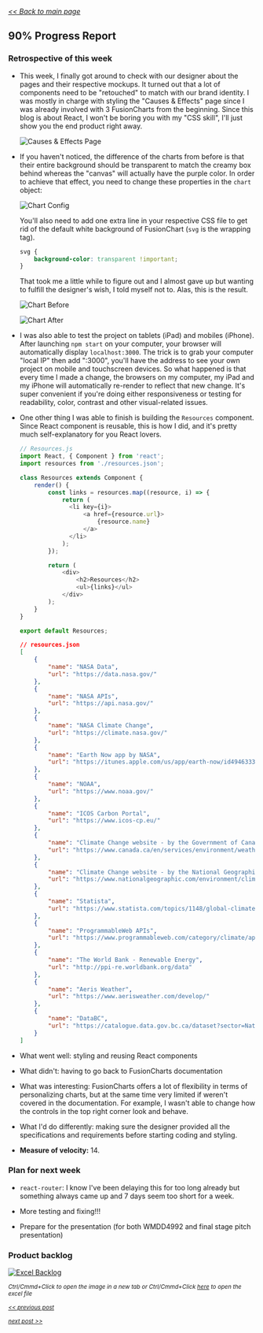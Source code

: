 _[<< Back to main page](https://maggievu.github.io/learning-reactjs/)_

## 90% Progress Report

### Retrospective of this week

- This week, I finally got around to check with our designer about the pages and their respective mockups. It turned out that a lot of components need to be "retouched" to match with our brand identity. I was mostly in charge with styling the "Causes & Effects" page since I was already involved with 3 FusionCharts from the beginning. Since this blog is about React, I won't be boring you with my "CSS skill", I'll just show you the end product right away.

    ![Causes & Effects Page](../assets/images/week-11-19/causes-effects.png "Causes & Effects Page")

- If you haven't noticed, the difference of the charts from before is that their entire background should be transparent to match the creamy box behind whereas the "canvas" will actually have the purple color. In order to achieve that effect, you need to change these properties in the ```chart``` object:

    ![Chart Config](../assets/images/week-11-19/chartConfig.png "Chart Config")

    You'll also need to add one extra line in your respective CSS file to get rid of the default white background of FusionChart (```svg``` is the wrapping tag).

    ```css
    svg {
        background-color: transparent !important;
    }
    ```

    That took me a little while to figure out and I almost gave up but wanting to fulfill the designer's wish, I told myself not to. Alas, this is the result.

    ![Chart Before](../assets/images/week-11-19/tempChart-before.png "Chart Before")

    ![Chart After](../assets/images/week-11-19/tempChart-after.png "Chart After")


- I was also able to test the project on tablets (iPad) and mobiles (iPhone). After launching ```npm start``` on your computer, your browser will automatically display ```localhost:3000```. The trick is to grab your computer "local IP" then add ":3000", you'll have the address to see your own project on mobile and touchscreen devices. So what happened is that every time I made a change, the browsers on my computer, my iPad and my iPhone will automatically re-render to reflect that new change. It's super convenient if you're doing either responsiveness or testing for readability, color, contrast and other visual-related issues.

- One other thing I was able to finish is building the ```Resources``` component. Since React component is reusable, this is how I did, and it's pretty much self-explanatory for you React lovers.

    ```js
    // Resources.js
    import React, { Component } from 'react';
    import resources from './resources.json';

    class Resources extends Component {
        render() {
            const links = resources.map((resource, i) => {
                return (
                  <li key={i}>
                      <a href={resource.url}>
                          {resource.name}
                      </a>
                  </li>
                );
            });

            return (
                <div>
                    <h2>Resources</h2>
                    <ul>{links}</ul>
                </div>
            );
        }
    }

    export default Resources;
    ```

    ```json
    // resources.json
    [
        {
            "name": "NASA Data",
            "url": "https://data.nasa.gov/"
        },
        {
            "name": "NASA APIs",
            "url": "https://api.nasa.gov/"
        },
        {
            "name": "NASA Climate Change",
            "url": "https://climate.nasa.gov/"
        },
        {
            "name": "Earth Now app by NASA",
            "url": "https://itunes.apple.com/us/app/earth-now/id494633346?mt=8"
        },
        {
            "name": "NOAA",
            "url": "https://www.noaa.gov/"
        },
        {
            "name": "ICOS Carbon Portal",
            "url": "https://www.icos-cp.eu/"
        },
        {
            "name": "Climate Change website - by the Government of Canada",
            "url": "https://www.canada.ca/en/services/environment/weather/climatechange.html"
        },
        {
            "name": "Climate Change website - by the National Geographic",
            "url": "https://www.nationalgeographic.com/environment/climate-change/"
        },
        {
            "name": "Statista",
            "url": "https://www.statista.com/topics/1148/global-climate-change/ "
        },
        {
            "name": "ProgrammableWeb APIs",
            "url": "https://www.programmableweb.com/category/climate/api"
        },
        {
            "name": "The World Bank - Renewable Energy",
            "url": "http://ppi-re.worldbank.org/data"
        },
        {
            "name": "Aeris Weather",
            "url": "https://www.aerisweather.com/develop/"
        },
        {
            "name": "DataBC",
            "url": "https://catalogue.data.gov.bc.ca/dataset?sector=Natural+Resources&download_audience=Public"
        }
    ]
    ```

- What went well: styling and reusing React components

- What didn't: having to go back to FusionCharts documentation

- What was interesting: FusionCharts offers a lot of flexibility in terms of personalizing charts, but at the same time very limited if weren't covered in the documentation. For example, I wasn't able to change how the controls in the top right corner look and behave.

- What I'd do differently: making sure the designer provided all the specifications and requirements before starting coding and styling.

- __Measure of velocity:__ 14.

### Plan for next week

- ```react-router```: I know I've been delaying this for too long already but something always came up and 7 days seem too short for a week.

- More testing and fixing!!!

- Prepare for the presentation (for both WMDD4992 and final stage pitch presentation)

### Product backlog

[![Excel Backlog](../assets/images/week-11-19/project-90.png "Excel Backlog")](https://maggievu.github.io/learning-reactjs/assets/images/week-11-19/project-90.png)

_<sub>Ctrl/Cmmd+Click to open the image in a new tab or Ctrl/Cmmd+Click [here](https://drive.google.com/open?id=18PGWuh6UoTUE69R7_MoA-4jQ9zRPGQdT) to open the excel file</sub>_


_<sub>[<< previous post](week-11-12)</sub>_

_<sub>[next post >>](week-11-26)</sub>_
